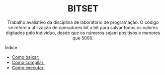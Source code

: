 <h1 align="center">
    <a>BITSET </a>
</h1>
<p align="center">Trabalho avaliativo da disciplina de laboratório de programação. O código se refere a utilização de operadores bit a bit para salvar todos os valores digitados pelo individuo, desde que os números sejam positivos e menores que 5000.</p>

Índice 

* [Como baixar:](#Como-baixar)
* [Como compilar:](#Como-compilar)
* [Como executar:](#Como-executar)

